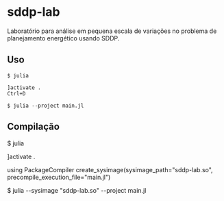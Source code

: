 # sddp-lab
Laboratório para análise em pequena escala de variações no problema de planejamento energético usando SDDP.


## Uso

```
$ julia

]activate .
Ctrl+D

$ julia --project main.jl
```


## Compilação
$ julia

]activate .

using PackageCompiler
create_sysimage(sysimage_path="sddp-lab.so", precompile_execution_file="main.jl")


$ julia --sysimage "sddp-lab.so" --project  main.jl
